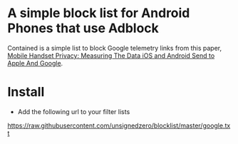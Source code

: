 # A simple block list for Android Phones that use Adblock
Contained is a simple list to block Google telemetry links from this paper,
 [Mobile Handset Privacy: Measuring The Data iOS
and Android Send to Apple And Google](https://www.scss.tcd.ie/doug.leith/apple_google.pdf).

# Install

* Add the following url to your filter lists

https://raw.githubusercontent.com/unsignedzero/blocklist/master/google.txt
